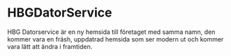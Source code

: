 # HBGDatorService
HBG Datorservice är en ny hemsida till företaget med samma namn, den kommer vara en fräsh, uppdatrad hemsida som ser modern ut och kommer vara lätt att ändra i framtiden.
